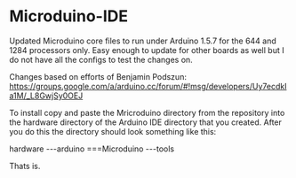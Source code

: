 # Microduino-IDE
Updated Microduino core files to run under Arduino 1.5.7 for the 644 and 1284 processors only. Easy enough to update for other boards as well but I do not have all the configs to test the changes on.

Changes based on efforts of Benjamin Podszun: https://groups.google.com/a/arduino.cc/forum/#!msg/developers/Uy7ecdkIa1M/_L8GwjSy0OEJ

To install copy and paste the Mricroduino directory from the repository into the hardware directory of the Arduino IDE directory that you created.  After you do this the directory should look something like this:

hardware
---arduino
===Microduino
---tools
  
  Thats is.  

